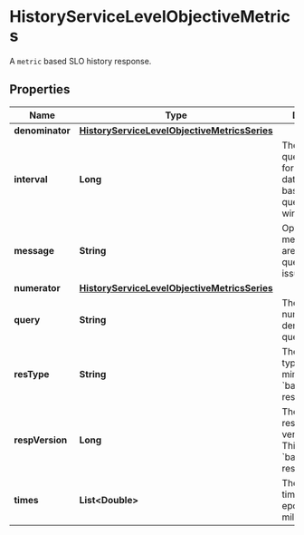 

# HistoryServiceLevelObjectiveMetrics

A `metric` based SLO history response.
## Properties

Name | Type | Description | Notes
------------ | ------------- | ------------- | -------------
**denominator** | [**HistoryServiceLevelObjectiveMetricsSeries**](HistoryServiceLevelObjectiveMetricsSeries.md) |  | 
**interval** | **Long** | The aggregated query interval for the series data. It&#39;s implicit based on the query time window. | 
**message** | **String** | Optional message if there are specific query issues/warnings. |  [optional]
**numerator** | [**HistoryServiceLevelObjectiveMetricsSeries**](HistoryServiceLevelObjectiveMetricsSeries.md) |  | 
**query** | **String** | The combined numerator &amp;&amp; denominator query CSV. | 
**resType** | **String** | The series result type. This mimics &#x60;batch_query&#x60; response type | 
**respVersion** | **Long** | The series response version type. This mimics &#x60;batch_query&#x60; response type | 
**times** | **List&lt;Double&gt;** | The query timestamps in epoch milliseconds | 



